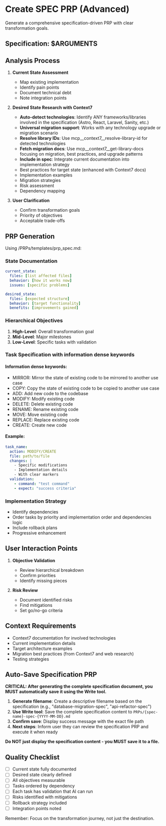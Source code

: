# Create SPEC PRP (Advanced)

Generate a comprehensive specification-driven PRP with clear transformation goals.

## Specification: $ARGUMENTS

## Analysis Process

1. **Current State Assessment**
   - Map existing implementation
   - Identify pain points
   - Document technical debt
   - Note integration points

2. **Desired State Research with Context7**
   - **Auto-detect technologies**: Identify ANY frameworks/libraries involved in the specification (Astro, React, Laravel, Sanity, etc.)
   - **Universal migration support**: Works with any technology upgrade or migration scenario
   - **Resolve library IDs**: Use mcp__context7__resolve-library-id for detected technologies
   - **Fetch migration docs**: Use mcp__context7__get-library-docs focusing on migration, best practices, and upgrade patterns
   - **Include in spec**: Integrate current documentation into implementation strategy
   - Best practices for target state (enhanced with Context7 docs)
   - Implementation examples
   - Migration strategies
   - Risk assessment
   - Dependency mapping

3. **User Clarification**
   - Confirm transformation goals
   - Priority of objectives
   - Acceptable trade-offs

## PRP Generation

Using /PRPs/templates/prp_spec.md:

### State Documentation

```yaml
current_state:
  files: [list affected files]
  behavior: [how it works now]
  issues: [specific problems]

desired_state:
  files: [expected structure]
  behavior: [target functionality]
  benefits: [improvements gained]
```

### Hierarchical Objectives

1. **High-Level**: Overall transformation goal
2. **Mid-Level**: Major milestones
3. **Low-Level**: Specific tasks with validation

### Task Specification with information dense keywords

#### Information dense keywords:

- MIRROR: Mirror the state of existing code to be mirrored to another use case
- COPY: Copy the state of existing code to be copied to another use case
- ADD: Add new code to the codebase
- MODIFY: Modify existing code
- DELETE: Delete existing code
- RENAME: Rename existing code
- MOVE: Move existing code
- REPLACE: Replace existing code
- CREATE: Create new code

#### Example:

```yaml
task_name:
  action: MODIFY/CREATE
  file: path/to/file
  changes: |
    - Specific modifications
    - Implementation details
    - With clear markers
  validation:
    - command: "test command"
    - expect: "success criteria"
```

### Implementation Strategy

- Identify dependencies
- Order tasks by priority and implementation order and dependencies logic
- Include rollback plans
- Progressive enhancement

## User Interaction Points

1. **Objective Validation**
   - Review hierarchical breakdown
   - Confirm priorities
   - Identify missing pieces

2. **Risk Review**
   - Document identified risks
   - Find mitigations
   - Set go/no-go criteria

## Context Requirements

- Context7 documentation for involved technologies
- Current implementation details
- Target architecture examples
- Migration best practices (from Context7 and web research)
- Testing strategies

## Auto-Save Specification PRP

**CRITICAL: After generating the complete specification document, you MUST automatically save it using the Write tool.**

1. **Generate filename**: Create a descriptive filename based on the specification (e.g., "database-migration-spec", "api-refactor-spec")
2. **Use Write tool**: Save the complete specification content to `PRPs/{spec-name}-spec-{YYYY-MM-DD}.md`
3. **Confirm save**: Display success message with the exact file path
4. **Next steps**: Inform user they can review the specification PRP and execute it when ready

**Do NOT just display the specification content - you MUST save it to a file.**

## Quality Checklist

- [ ] Current state fully documented
- [ ] Desired state clearly defined
- [ ] All objectives measurable
- [ ] Tasks ordered by dependency
- [ ] Each task has validation that AI can run
- [ ] Risks identified with mitigations
- [ ] Rollback strategy included
- [ ] Integration points noted

Remember: Focus on the transformation journey, not just the destination.
